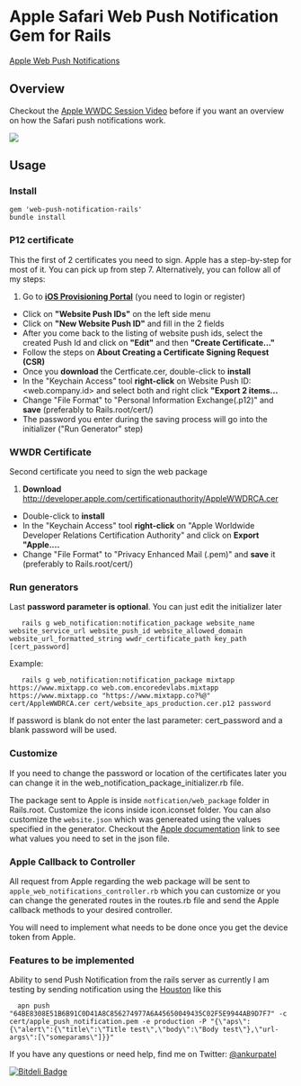 Apple Safari Web Push Notification Gem for Rails
=================================

[Apple Web Push Notifications]

## Overview
Checkout the [Apple WWDC Session Video] before if you want an overview on how the Safari push notifications work.

<img src="http://www.encoredevlabs.com/images/WebNotifications.png"/>

## Usage

### Install

```
gem 'web-push-notification-rails'
bundle install
```

### P12 certificate
This the first of 2 certificates you need to sign.
Apple has a step-by-step for most of it. You can pick up from step 7.
Alternatively, you can follow all of my steps:

1. Go to <b>[iOS Provisioning Portal]</b> (you need to login or register)
* Click on <b>"Website Push IDs"</b> on the left side menu
* Click on <b>"New Website Push ID"</b> and fill in the 2 fields
* After you come back to the listing of website push ids, select the created Push Id and click on <b>"Edit"</b> and then <b>"Create Certificate..."</b>
* Follow the steps on <b>About Creating a Certificate Signing Request (CSR)</b>
* Once you <b>download</b> the Certficate.cer, double-click to <b>install</b>
* In the "Keychain Access" tool <b>right-click</b> on Website Push ID: <web.company.id> and select both and right click <b>"Export 2 items...</b>
* Change "File Format" to "Personal Information Exchange(.p12)" and <b>save</b> (preferably to Rails.root/cert/)
* The password you enter during the saving process will go into the initializer ("Run Generator" step)

### WWDR Certificate
Second certificate you need to sign the web package

1. <b>Download</b> http://developer.apple.com/certificationauthority/AppleWWDRCA.cer
* Double-click to <b>install</b>
* In the "Keychain Access" tool <b>right-click</b> on "Apple Worldwide Developer Relations Certification Authority" and click on <b>Export "Apple....</b>
* Change "File Format" to "Privacy Enhanced Mail (.pem)" and <b>save</b> it (preferably to Rails.root/cert/)

### Run generators
Last <b>password parameter is optional</b>. You can just edit the initializer later
```
   rails g web_notification:notification_package website_name website_service_url website_push_id website_allowed_domain website_url_formatted_string wwdr_certificate_path key_path [cert_password]
```

Example:
```
   rails g web_notification:notification_package mixtapp https://www.mixtapp.co web.com.encoredevlabs.mixtapp https://www.mixtapp.co "https://www.mixtapp.co?%@" cert/AppleWWDRCA.cer cert/website_aps_production.cer.p12 password
```
If password is blank do not enter the last parameter: cert_password and a blank password will be used.

### Customize
If you need to change the password or location of the certificates later you can change it in the web_notification_package_initializer.rb file.

The package sent to Apple is inside `notfication/web_package` folder in Rails.root. Customize the icons inside icon.iconset folder. You can also customize the `website.json` which was genereated using the values specified in the generator. Checkout the [Apple documentation] link to see what values you need to set in the json file.

### Apple Callback to Controller
All request from Apple regarding the web package will be sent to `apple_web_notifications_controller.rb` which you can customize or you can change the generated routes in the routes.rb file and send the Apple callback methods to your desired controller.

You will need to implement what needs to be done once you get the device token from Apple.

### Features to be implemented
Ability to send Push Notification from the rails server as currently I am testing by sending notification using the [Houston] like this 
```
  apn push "64BE8308E51B6B91C0D41A8C856274977A6A45650049435C02F5E9944AB9D7F7" -c cert/apple_push_notification.pem -e production -P "{\"aps\":{\"alert\":{\"title\":\"Title test\",\"body\":\"Body test\"},\"url-args\":[\"someparams\"]}}"
```

If you have any questions or need help, find me on Twitter: [@ankurpatel]

[Apple Web Push Notifications]: https://developer.apple.com/notifications/safari-push-notifications/
[iOS Provisioning Portal]: https://developer.apple.com/devcenter/ios/index.action
[Apple WWDC Session Video]: https://developer.apple.com/wwdc/videos/index.php?id=614
[Apple documentation]: https://developer.apple.com/library/mac/documentation/NetworkingInternet/Conceptual/NotificationProgrammingGuideForWebsites/PushNotifications/PushNotifications.html
[@ankurpatel]: https://www.twitter.com/ankurpatel
[Houston]: https://github.com/nomad/houston

[![Bitdeli Badge](https://d2weczhvl823v0.cloudfront.net/ankurp/apple-web-push-notification-rails/trend.png)](https://bitdeli.com/free "Bitdeli Badge")

